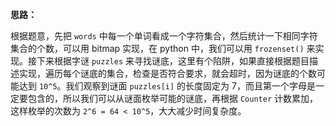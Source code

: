 **思路：**

根据题意，先把 `words` 中每一个单词看成一个字符集合，然后统计一下相同字符集合的个数，可以用 bitmap 实现，在 python 中，我们可以用 `frozenset()` 来实现。接下来根据字谜 `puzzles` 来寻找谜底，这里有个陷阱，如果直接根据题目描述实现，遍历每个谜底的集合，检查是否符合要求，就会超时，因为谜底的个数可能达到 `10^5`。我们观察到谜面 `puzzles[i]` 的长度固定为 7，而且第一个字母是一定要包含的，所以我们可以从谜面枚举可能的谜底，再根据 `Counter` 计数累加，这样枚举的次数为 `2^6 = 64 < 10^5`，大大减少时间复杂度。


